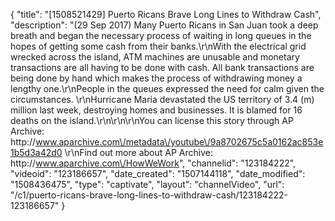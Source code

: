 {
    "title": "[1508521429] Puerto Ricans Brave Long Lines to Withdraw Cash",
    "description": "(29 Sep 2017) Many Puerto Ricans in San Juan took a deep breath and began the necessary process of waiting in long queues in the hopes of getting some cash from their banks.\r\nWith the electrical grid wrecked across the island, ATM machines are unusable and monetary transactions are all having to be done with cash. All bank transactions are being done by hand which makes the process of withdrawing money a lengthy one.\r\nPeople in the queues expressed the need for calm given the circumstances. \r\nHurricane Maria devastated the US territory of 3.4 (m) million last week, destroying homes and businesses. It is blamed for 16 deaths on the island.\r\n\r\n\r\nYou can license this story through AP Archive: http:\/\/www.aparchive.com\/metadata\/youtube\/9a8702675c5a0162ac853e1b5d3a42d0 \r\nFind out more about AP Archive: http:\/\/www.aparchive.com\/HowWeWork",
    "channelid": "123184222",
    "videoid": "123186657",
    "date_created": "1507144118",
    "date_modified": "1508436475",
    "type": "captivate",
    "layout": "channelVideo",
    "url": "\/c1\/puerto-ricans-brave-long-lines-to-withdraw-cash\/123184222-123186657"
}